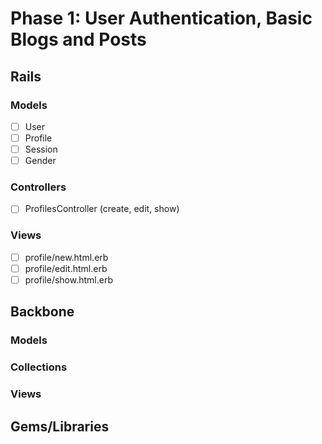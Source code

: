 # Phase 1: User Authentication, Basic Blogs and Posts

## Rails
### Models
* [ ] User
* [ ] Profile
* [ ] Session
* [ ] Gender

### Controllers
* [ ] ProfilesController (create, edit, show)

### Views
* [ ] profile/new.html.erb
* [ ] profile/edit.html.erb
* [ ] profile/show.html.erb

## Backbone
### Models

### Collections

### Views

## Gems/Libraries
